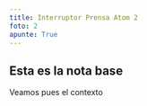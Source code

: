 ```yaml
---
title: Interruptor Prensa Atom 2
foto: 2
apunte: True
---
```

## Esta es la nota base
Veamos pues el contexto
